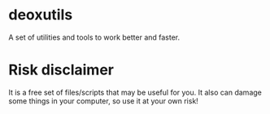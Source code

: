 # deoxutils
A set of utilities and tools to work better and faster.

# Risk disclaimer
It is a free set of files/scripts that may be useful for you.
It also can damage some things in your computer, so use it at your own risk!

